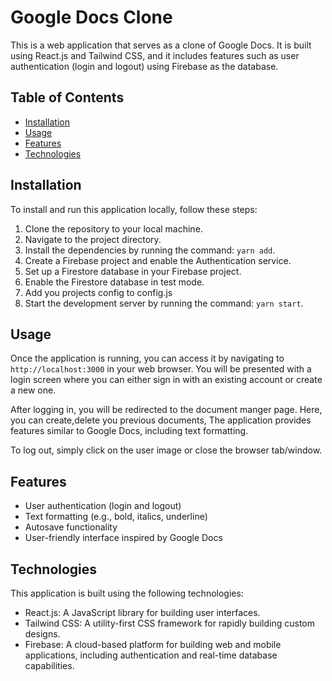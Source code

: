 # Google Docs Clone

This is a web application that serves as a clone of Google Docs. It is built using React.js and Tailwind CSS, and it includes features such as user authentication (login and logout) using Firebase as the database.

## Table of Contents

- [Installation](#installation)
- [Usage](#usage)
- [Features](#features)
- [Technologies](#technologies)

## Installation

To install and run this application locally, follow these steps:

1. Clone the repository to your local machine.
2. Navigate to the project directory.
3. Install the dependencies by running the command: `yarn add`.
4. Create a Firebase project and enable the Authentication service.
5. Set up a Firestore database in your Firebase project.
6. Enable the Firestore database in test mode.
7. Add you projects config to config.js
8. Start the development server by running the command: `yarn start`.

## Usage

Once the application is running, you can access it by navigating to `http://localhost:3000` in your web browser. You will be presented with a login screen where you can either sign in with an existing account or create a new one.

After logging in, you will be redirected to the document manger page. Here, you can create,delete you previous documents, The application provides features similar to Google Docs, including text formatting.

To log out, simply click on the user image or close the browser tab/window.

## Features

- User authentication (login and logout)
- Text formatting (e.g., bold, italics, underline)
- Autosave functionality
- User-friendly interface inspired by Google Docs

## Technologies

This application is built using the following technologies:

- React.js: A JavaScript library for building user interfaces.
- Tailwind CSS: A utility-first CSS framework for rapidly building custom designs.
- Firebase: A cloud-based platform for building web and mobile applications, including authentication and real-time database capabilities.

